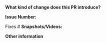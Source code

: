 **What kind of change does this PR introduce?**

<!-- add detailed explanation -->
<!-- E.g. a bugfix, feature, refactoring, etc… -->

**Issue Number:**

Fixes #<!--Add related issue number here.-->
**Snapshots/Videos:**

<!--Add snapshots or videos wherever possible.-->

**Other information**

<!--Add extra information about this PR here-->
